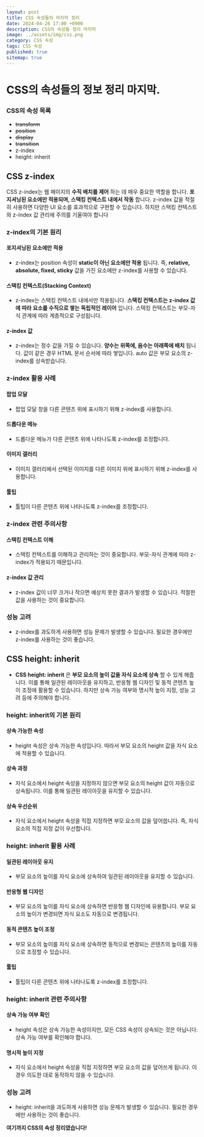 ```yaml
---
layout: post
title: CSS 속성들의 마지막 정리
date: 2024-04-26 17:00 +0900
description: CSS의 속성들 정리 마지막
image: ../assets/img/css.png
category: CSS 속성
tags: CSS 속성
published: true
sitemap: true
---
```


# CSS의 속성들의 정보 정리 마지막.
### CSS의 속성 목록
* ~~transform~~ <br/>
* ~~position~~ <br/>
* ~~display~~ <br/>
* ~~transition~~ <br/>
* z-index <br/>
* height: inherit <br/>

## __CSS z-index__<br/>
CSS z-index는 웹 페이지의 __수직 배치를 제어__ 하는 데 매우 중요한 역할을 합니다. __포지셔닝된 요소에만 적용되며, 스택킹 컨텍스트 내에서 작동__ 합니다. z-index 값을 적절히 사용하면 다양한 UI 요소를 효과적으로 구현할 수 있습니다. 하지만 스택킹 컨텍스트와 z-index 값 관리에 주의를 기울여야 합니다<br/>


### __z-index의 기본 원리__ <br/>

#### __포지셔닝된 요소에만 적용__

* z-index는 position 속성이 __static이 아닌 요소에만 적용__ 됩니다. 즉, __relative, absolute, fixed, sticky__ 값을 가진 요소에만 z-index를 사용할 수 있습니다.<br/>

#### __스택킹 컨텍스트(Stacking Context)__

* z-index는 스택킹 컨텍스트 내에서만 적용됩니다. __스택킹 컨텍스트는 z-index 값에 따라 요소를 수직으로 쌓는 독립적인 레이어__ 입니다. 스택킹 컨텍스트는 부모-자식 관계에 따라 계층적으로 구성됩니다.<br/>

#### __z-index 값__

* z-index는 정수 값을 가질 수 있습니다. __양수는 위쪽에, 음수는 아래쪽에 배치__ 됩니다. 값이 같은 경우 HTML 문서 순서에 따라 쌓입니다. auto 값은 부모 요소의 z-index를 상속받습니다.<br/>

### __z-index 활용 사례__ <br/>

#### __팝업 모달__

* 팝업 모달 창을 다른 콘텐츠 위에 표시하기 위해 z-index를 사용합니다.<br/>


#### __드롭다운 메뉴__
* 드롭다운 메뉴가 다른 콘텐츠 위에 나타나도록 z-index를 조정합니다.<br/>

#### __이미지 갤러리__
* 이미지 갤러리에서 선택된 이미지를 다른 이미지 위에 표시하기 위해 z-index를 사용합니다.<br/>

#### __툴팁__<br/>
* 툴팁이 다른 콘텐츠 위에 나타나도록 z-index를 조정합니다.<br/>

### __z-index 관련 주의사항__ <br/>

#### __스택킹 컨텍스트 이해__

* 스택킹 컨텍스트를 이해하고 관리하는 것이 중요합니다. 부모-자식 관계에 따라 z-index가 적용되기 때문입니다.<br/>


#### __z-index 값 관리__
* z-index 값이 너무 크거나 작으면 예상치 못한 결과가 발생할 수 있습니다. 적절한 값을 사용하는 것이 중요합니다.<br/>

### __성능 고려__
* z-index를 과도하게 사용하면 성능 문제가 발생할 수 있습니다. 필요한 경우에만 z-index를 사용하는 것이 좋습니다.<br/>

## __CSS height: inherit__
* __CSS height: inherit__ 은 __부모 요소의 높이 값을 자식 요소에 상속__ 할 수 있게 해줍니다. 이를 통해 일관된 레이아웃을 유지하고, 반응형 웹 디자인 및 동적 콘텐츠 높이 조정에 활용할 수 있습니다. 하지만 상속 가능 여부와 명시적 높이 지정, 성능 고려 등에 주의해야 합니다. <br/>


### __height: inherit의 기본 원리__ <br/>

#### __상속 가능한 속성__
* height 속성은 상속 가능한 속성입니다. 따라서 부모 요소의 height 값을 자식 요소에 적용할 수 있습니다.<br/>

#### __상속 과정__
* 자식 요소에서 height 속성을 지정하지 않으면 부모 요소의 height 값이 자동으로 상속됩니다. 이를 통해 일관된 레이아웃을 유지할 수 있습니다.<br/>

#### __상속 우선순위__
* 자식 요소에서 height 속성을 직접 지정하면 부모 요소의 값을 덮어씁니다. 즉, 자식 요소의 직접 지정 값이 우선합니다.<br/>

### __height: inherit 활용 사례__ <br/>

#### __일관된 레이아웃 유지__
* 부모 요소의 높이를 자식 요소에 상속하여 일관된 레이아웃을 유지할 수 있습니다.<br/>

#### __반응형 웹 디자인__
* 부모 요소의 높이를 자식 요소에 상속하면 반응형 웹 디자인에 유용합니다. 부모 요소의 높이가 변경되면 자식 요소도 자동으로 변경됩니다.<br/>

#### __동적 콘텐츠 높이 조정__
* 부모 요소의 높이를 자식 요소에 상속하면 동적으로 변경되는 콘텐츠의 높이를 자동으로 조정할 수 있습니다.<br/>

#### __툴팁__
* 툴팁이 다른 콘텐츠 위에 나타나도록 z-index를 조정합니다.<br/>

### __height: inherit 관련 주의사항__ <br/>

#### __상속 가능 여부 확인__

* height 속성은 상속 가능한 속성이지만, 모든 CSS 속성이 상속되는 것은 아닙니다. 상속 가능 여부를 확인해야 합니다.<br/>


#### __명시적 높이 지정__
* 자식 요소에서 height 속성을 직접 지정하면 부모 요소의 값을 덮어쓰게 됩니다. 이 경우 의도한 대로 동작하지 않을 수 있습니다.<br/>

### __성능 고려__
* height: inherit을 과도하게 사용하면 성능 문제가 발생할 수 있습니다. 필요한 경우에만 사용하는 것이 좋습니다.<br/>


__여기까지 CSS의 속성 정리였습니다!__